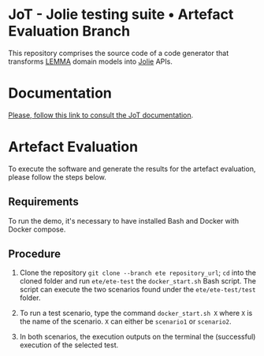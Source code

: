 # JoT - Jolie testing suite • Artefact Evaluation Branch

This repository comprises the source code of a code generator that transforms [LEMMA](https://github.com/SeelabFhdo/lemma) domain models into [Jolie](https://jolie-lang.org) APIs.

# Documentation

[Please, follow this link to consult the JoT documentation](documentation.md).

# Artefact Evaluation

To execute the software and generate the results for the artefact evaluation, please follow the steps below.

## Requirements

To run the demo, it's necessary to have installed Bash and Docker with Docker compose.

## Procedure

1. Clone the repository `git clone --branch ete repository_url`; `cd` into the cloned folder and run `ete/ete-test` the `docker_start.sh` Bash script. The script can execute the two scenarios found under the `ete/ete-test/test` folder. 

2. To run a test scenario, type the command `docker_start.sh X` where `X` is the name of the scenario. `X` can either be `scenario1` or `scenario2`.

3. In both scenarios, the execution outputs on the terminal the (successful) execution of the selected test.
